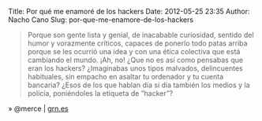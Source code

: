 Title: Por qué me enamoré de los hackers
Date: 2012-05-25 23:35
Author: Nacho Cano
Slug: por-que-me-enamore-de-los-hackers

> Porque son gente lista y genial, de inacabable curiosidad, sentido del
> humor y vorazmente críticos, capaces de ponerlo todo patas arriba
> porque se les ocurrió una idea y con una ética colectiva que está
> cambiando el mundo. ¡Ah, no! ¿Que no es así como pensabas que eran los
> hackers? ¿Imaginabas unos tipos malvados, delincuentes habituales, sin
> empacho en asaltar tu ordenador y tu cuenta bancaria? ¿Esos de los que
> hablan día sí día también los medios y la policía, poniéndoles la
> etiqueta de ”hacker”?

» @merce | [grn.es][]

  [grn.es]: http://ww2.grn.es/merce/literature/lovehackers.html%20¿Que%20por%20qué%20me%20enamoré%20de%20los%20hackers?
    "Por qué me enamoré de los hackers"
